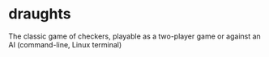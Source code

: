# draughts
The classic game of checkers, playable as a two-player game or against an AI (command-line, Linux terminal)
